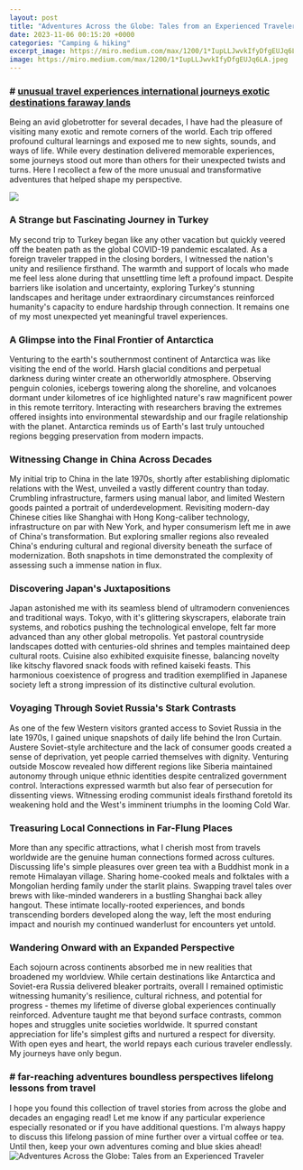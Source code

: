 ```yaml
---
layout: post
title: "Adventures Across the Globe: Tales from an Experienced Traveler"
date: 2023-11-06 00:15:20 +0000
categories: "Camping & hiking"
excerpt_image: https://miro.medium.com/max/1200/1*IupLLJwvkIfyDfgEUJq6LA.jpeg
image: https://miro.medium.com/max/1200/1*IupLLJwvkIfyDfgEUJq6LA.jpeg
---
```


### # [unusual travel experiences international journeys exotic destinations faraway lands](https://logurl.github.io/2024-01-08-u6559-u5b97-u53ca-u5176-u51fa-u884c-u5b89-u4fdd-u63aa-u65bd/)
Being an avid globetrotter for several decades, I have had the pleasure of visiting many exotic and remote corners of the world. Each trip offered profound cultural learnings and exposed me to new sights, sounds, and ways of life. While every destination delivered memorable experiences, some journeys stood out more than others for their unexpected twists and turns. Here I recollect a few of the more unusual and transformative adventures that helped shape my perspective.

![](https://i.pinimg.com/originals/95/45/9b/95459b39d26dda8481d4c2904de848fa.jpg)
### A Strange but Fascinating Journey in Turkey  
My second trip to Turkey began like any other vacation but quickly veered off the beaten path as the global COVID-19 pandemic escalated. As a foreign traveler trapped in the closing borders, I witnessed the nation's unity and resilience firsthand. The warmth and support of locals who made me feel less alone during that unsettling time left a profound impact. Despite barriers like isolation and uncertainty, exploring Turkey's stunning landscapes and heritage under extraordinary circumstances reinforced humanity's capacity to endure hardship through connection. It remains one of my most unexpected yet meaningful travel experiences.
### A Glimpse into the Final Frontier of Antarctica
Venturing to the earth's southernmost continent of Antarctica was like visiting the end of the world. Harsh glacial conditions and perpetual darkness during winter create an otherworldly atmosphere. Observing penguin colonies, icebergs towering along the shoreline, and volcanoes dormant under kilometres of ice highlighted nature's raw magnificent power in this remote territory. Interacting with researchers braving the extremes offered insights into environmental stewardship and our fragile relationship with the planet. Antarctica reminds us of Earth's last truly untouched regions begging preservation from modern impacts.  
### Witnessing Change in China Across Decades
My initial trip to China in the late 1970s, shortly after establishing diplomatic relations with the West, unveiled a vastly different country than today. Crumbling infrastructure, farmers using manual labor, and limited Western goods painted a portrait of underdevelopment. Revisiting modern-day Chinese cities like Shanghai with Hong Kong-caliber technology, infrastructure on par with New York, and hyper consumerism left me in awe of China's transformation. But exploring smaller regions also revealed China's enduring cultural and regional diversity beneath the surface of modernization. Both snapshots in time demonstrated the complexity of assessing such a immense nation in flux.
### Discovering Japan's Juxtapositions 
Japan astonished me with its seamless blend of ultramodern conveniences and traditional ways. Tokyo, with it's glittering skyscrapers, elaborate train systems, and robotics pushing the technological envelope, felt far more advanced than any other global metropolis. Yet pastoral countryside landscapes dotted with centuries-old shrines and temples maintained deep cultural roots. Cuisine also exhibited exquisite finesse, balancing novelty like kitschy flavored snack foods with refined kaiseki feasts. This harmonious coexistence of progress and tradition exemplified in Japanese society left a strong impression of its distinctive cultural evolution.
### Voyaging Through Soviet Russia's Stark Contrasts
As one of the few Western visitors granted access to Soviet Russia in the late 1970s, I gained unique snapshots of daily life behind the Iron Curtain. Austere Soviet-style architecture and the lack of consumer goods created a sense of deprivation, yet people carried themselves with dignity. Venturing outside Moscow revealed how different regions like Siberia maintained autonomy through unique ethnic identities despite centralized government control. Interactions expressed warmth but also fear of persecution for dissenting views. Witnessing eroding communist ideals firsthand foretold its weakening hold and the West's imminent triumphs in the looming Cold War.
### Treasuring Local Connections in Far-Flung Places
More than any specific attractions, what I cherish most from travels worldwide are the genuine human connections formed across cultures. Discussing life's simple pleasures over green tea with a Buddhist monk in a remote Himalayan village. Sharing home-cooked meals and folktales with a Mongolian herding family under the starlit plains. Swapping travel tales over brews with like-minded wanderers in a bustling Shanghai back alley hangout. These intimate locally-rooted experiences, and bonds transcending borders developed along the way, left the most enduring impact and nourish my continued wanderlust for encounters yet untold.
### Wandering Onward with an Expanded Perspective
Each sojourn across continents absorbed me in new realities that broadened my worldview. While certain destinations like Antarctica and Soviet-era Russia delivered bleaker portraits, overall I remained optimistic witnessing humanity's resilience, cultural richness, and potential for progress - themes my lifetime of diverse global experiences continually reinforced. Adventure taught me that beyond surface contrasts, common hopes and struggles unite societies worldwide. It spurred constant appreciation for life's simplest gifts and nurtured a respect for diversity. With open eyes and heart, the world repays each curious traveler endlessly. My journeys have only begun.
### # **far-reaching adventures boundless perspectives lifelong lessons from travel**
I hope you found this collection of travel stories from across the globe and decades an engaging read! Let me know if any particular experience especially resonated or if you have additional questions. I'm always happy to discuss this lifelong passion of mine further over a virtual coffee or tea. Until then, keep your own adventures coming and blue skies ahead!
![Adventures Across the Globe: Tales from an Experienced Traveler](https://miro.medium.com/max/1200/1*IupLLJwvkIfyDfgEUJq6LA.jpeg)